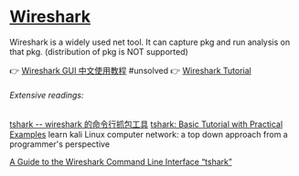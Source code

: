 # [Wireshark](https://www.wireshark.org)

Wireshark is a widely used net tool. It can capture pkg and run analysis on that pkg. (distribution of pkg is NOT supported) 

👉 [Wireshark GUI 中文使用教程](https://www.wangan.com/docs/1110) #unsolved 
👉 [Wireshark Tutorial](https://www.javatpoint.com/wireshark)



###### Extensive readings:

[tshark -- wireshark 的命令行抓包工具](https://juejin.cn/post/6994232948618690591)
[tshark: Basic Tutorial with Practical Examples](https://allabouttesting.org/tshark-basic-tutorial-with-practical-examples/)
learn kali Linux
computer network: a top down approach from a programmer's perspective

[A Guide to the Wireshark Command Line Interface “tshark”](https://linuxhint.com/wireshark-command-line-interface-tshark/)
